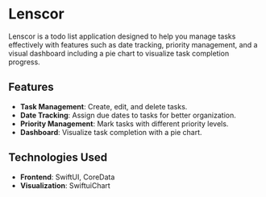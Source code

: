 

# Lenscor

Lenscor is a todo list application designed to help you manage tasks effectively with features such as date tracking, priority management, and a visual dashboard including a pie chart to visualize task completion progress.

## Features

- **Task Management**: Create, edit, and delete tasks.
- **Date Tracking**: Assign due dates to tasks for better organization.
- **Priority Management**: Mark tasks with different priority levels.
- **Dashboard**: Visualize task completion with a pie chart.


## Technologies Used
 
- **Frontend**: SwiftUI, CoreData
- **Visualization**: SwiftuiChart
